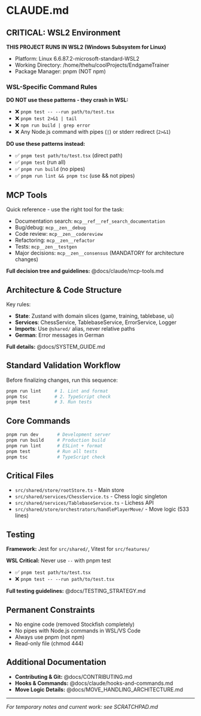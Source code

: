 # CLAUDE.md

## CRITICAL: WSL2 Environment

**THIS PROJECT RUNS IN WSL2 (Windows Subsystem for Linux)**

- Platform: Linux 6.6.87.2-microsoft-standard-WSL2
- Working Directory: /home/thehu/coolProjects/EndgameTrainer
- Package Manager: pnpm (NOT npm)

### WSL-Specific Command Rules

**DO NOT use these patterns - they crash in WSL:**

- ❌ `pnpm test -- --run path/to/test.tsx`
- ❌ `pnpm test 2>&1 | tail`
- ❌ `npm run build | grep error`
- ❌ Any Node.js command with pipes (`|`) or stderr redirect (`2>&1`)

**DO use these patterns instead:**

- ✅ `pnpm test path/to/test.tsx` (direct path)
- ✅ `pnpm test` (run all)
- ✅ `pnpm run build` (no pipes)
- ✅ `pnpm run lint && pnpm tsc` (use && not pipes)

## MCP Tools

Quick reference - use the right tool for the task:

- Documentation search: `mcp__ref__ref_search_documentation`
- Bug/debug: `mcp__zen__debug`
- Code review: `mcp__zen__codereview`
- Refactoring: `mcp__zen__refactor`
- Tests: `mcp__zen__testgen`
- Major decisions: `mcp__zen__consensus` (MANDATORY for architecture changes)

**Full decision tree and guidelines:** @docs/claude/mcp-tools.md

## Architecture & Code Structure

Key rules:

- **State**: Zustand with domain slices (game, training, tablebase, ui)
- **Services**: ChessService, TablebaseService, ErrorService, Logger
- **Imports**: Use `@shared/` alias, never relative paths
- **German**: Error messages in German

**Full details:** @docs/SYSTEM_GUIDE.md

## Standard Validation Workflow

Before finalizing changes, run this sequence:

```bash
pnpm run lint     # 1. Lint and format
pnpm tsc          # 2. TypeScript check
pnpm test         # 3. Run tests
```

## Core Commands

```bash
pnpm run dev       # Development server
pnpm run build     # Production build
pnpm run lint      # ESLint + format
pnpm test          # Run all tests
pnpm tsc           # TypeScript check
```

## Critical Files

- `src/shared/store/rootStore.ts` - Main store
- `src/shared/services/ChessService.ts` - Chess logic singleton
- `src/shared/services/TablebaseService.ts` - Lichess API
- `src/shared/store/orchestrators/handlePlayerMove/` - Move logic (533 lines)

## Testing

**Framework:** Jest for `src/shared/`, Vitest for `src/features/`

**WSL Critical:** Never use `--` with pnpm test

- ✅ `pnpm test path/to/test.tsx`
- ❌ `pnpm test -- --run path/to/test.tsx`

**Full testing guidelines:** @docs/TESTING_STRATEGY.md

## Permanent Constraints

- No engine code (removed Stockfish completely)
- No pipes with Node.js commands in WSL/VS Code
- Always use pnpm (not npm)
- Read-only file (chmod 444)

## Additional Documentation

- **Contributing & Git:** @docs/CONTRIBUTING.md
- **Hooks & Commands:** @docs/claude/hooks-and-commands.md
- **Move Logic Details:** @docs/MOVE_HANDLING_ARCHITECTURE.md

---

_For temporary notes and current work: see SCRATCHPAD.md_
